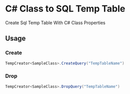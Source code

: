 # C# Class to SQL Temp Table
Create Sql Temp Table With C# Class Properties

## Usage
### Create
```C#
TempCreator<SampleClass>.CreateQuery("TempTableName")
```
### Drop
```C#
TempCreator<SampleClass>.DropQuery("TempTableName")
```
 

